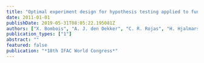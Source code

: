 ```yaml
---
title: "Optimal experiment design for hypothesis testing applied to functional magnetic resonance imaging"
date: 2011-01-01
publishDate: 2019-05-31T08:05:22.195081Z
authors: ["X. Bombois", "A. J. den Dekker", "C. R. Rojas", "H. Hjalmarsson", "P. M. J. Van den Hof"]
publication_types: ["1"]
abstract: ""
featured: false
publication: "*18th IFAC World Congress*"
---
```


